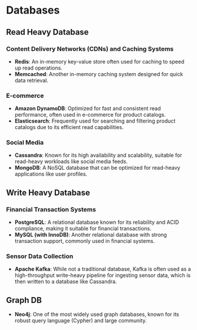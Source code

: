 # Databases

## Read Heavy Database

### Content Delivery Networks (CDNs) and Caching Systems
- **Redis**: An in-memory key-value store often used for caching to speed up read operations.
- **Memcached**: Another in-memory caching system designed for quick data retrieval.

### E-commerce
- **Amazon DynamoDB**: Optimized for fast and consistent read performance, often used in e-commerce for product catalogs.
- **Elasticsearch**: Frequently used for searching and filtering product catalogs due to its efficient read capabilities.

### Social Media
- **Cassandra**: Known for its high availability and scalability, suitable for read-heavy workloads like social media feeds.
- **MongoDB**: A NoSQL database that can be optimized for read-heavy applications like user profiles.

## Write Heavy Database

### Financial Transaction Systems
- **PostgreSQL**: A relational database known for its reliability and ACID compliance, making it suitable for financial transactions.
- **MySQL (with InnoDB)**: Another relational database with strong transaction support, commonly used in financial systems.

### Sensor Data Collection
- **Apache Kafka**: While not a traditional database, Kafka is often used as a high-throughput write-heavy pipeline for ingesting sensor data, which is then written to a database like Cassandra.

## Graph DB
- **Neo4j**: One of the most widely used graph databases, known for its robust query language (Cypher) and large community.
